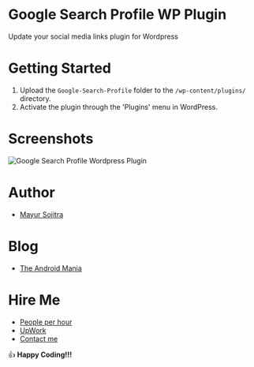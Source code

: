 # Google Search Profile WP Plugin

Update your social media links plugin for Wordpress

# Getting Started

1. Upload the `Google-Search-Profile` folder to the `/wp-content/plugins/` directory.
2. Activate the plugin through the 'Plugins' menu in WordPress.

# Screenshots

![Google Search Profile Wordpress Plugin](https://raw.githubusercontent.com/mayursojitra/Google-Search-Profile/master/screenshot-1.png)

# Author

- [Mayur Sojitra](https://www.linkedin.com/in/mayursojitra/)

# Blog

- [The Android Mania](https://www.theandroid-mania.com/)

# Hire Me

- [People per hour](http://pph.me/mayursojitra)
- [UpWork](https://www.upwork.com/freelancers/~019d3db2c3f08414b8)
- [Contact me](mailto:hello@murait.com)


:+1: **Happy Coding!!!**